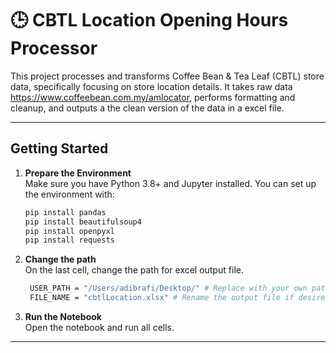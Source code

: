 # 🕒 CBTL Location Opening Hours Processor

This project processes and transforms Coffee Bean & Tea Leaf (CBTL) store data, specifically focusing on store location details. It takes raw data https://www.coffeebean.com.my/amlocator, performs formatting and cleanup, and outputs a the clean version of the data in a excel file.

---

## Getting Started

1. **Prepare the Environment**  
   Make sure you have Python 3.8+ and Jupyter installed. You can set up the environment with:

   ```bash
   pip install pandas
   pip install beautifulsoup4
   pip install openpyxl
   pip install requests
   ```

2. **Change the path**  
   On the last cell, change the path for excel output file.
   ```bash
    USER_PATH = "/Users/adibrafi/Desktop/" # Replace with your own path
    FILE_NAME = "cbtlLocation.xlsx" # Rename the output file if desired
    ```

3. **Run the Notebook**  
   Open the notebook and run all cells.

---
